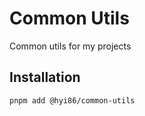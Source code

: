 # Common Utils

Common utils for my projects

## Installation

```bash
pnpm add @hyi86/common-utils
```
